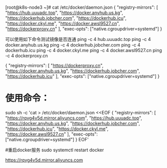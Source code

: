 [root@k8s-node3 ~]# cat /etc/docker/daemon.json
{
    "registry-mirrors": [
        "https://hub.uuuadc.top",
        "https://docker.anyhub.us.kg",
        "https://dockerhub.jobcher.com",
        "https://dockerhub.icu",
        "https://docker.ckyl.me",
        "https://docker.awsl9527.cn",
    "https://dockerproxy.cn"
    ],
    "exec-opts": ["native.cgroupdriver=systemd"]
}

可以使用如下命令测试镜像是否连通
ping -c 4 hub.uuuadc.top
ping -c 4 docker.anyhub.us.kg
ping -c 4 dockerhub.jobcher.com
ping -c 4 dockerhub.icu
ping -c 4 docker.ckyl.me
ping -c 4 docker.awsl9527.cn
ping -c 4 dockerproxy.cn


{
    "registry-mirrors": [
    "https://dockerproxy.cn",
        "https://docker.anyhub.us.kg",
        "https://dockerhub.jobcher.com",
        "https://dockerhub.icu"
    ],
    "exec-opts": ["native.cgroupdriver=systemd"]
}


# 使用命令：

sudo sh -c 'cat > /etc/docker/daemon.json <<EOF
{
    "registry-mirrors": [
        "https://rqvg4v5d.mirror.aliyuncs.com",
        "https://hub.uuuadc.top",
        "https://docker.anyhub.us.kg",
        "https://dockerhub.jobcher.com",
        "https://dockerhub.icu",
        "https://docker.ckyl.me",
        "https://docker.awsl9527.cn"
    ],
    "exec-opts": ["native.cgroupdriver=systemd"]
}
EOF'

#重启docker服务
sudo systemctl restart docker


https://rqvg4v5d.mirror.aliyuncs.com